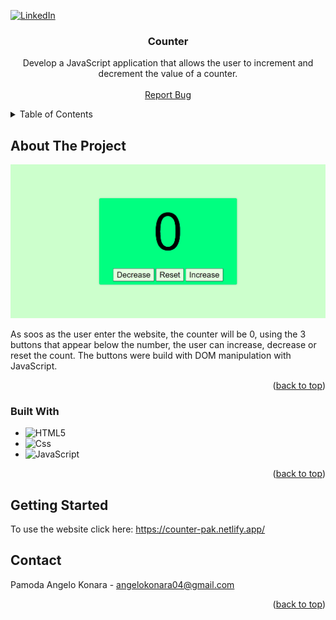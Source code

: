 <a id="readme-top"></a>

[![LinkedIn][linkedin-shield]][linkedin-url]



<!-- PROJECT START -->
<h3 align="center">Counter</h3>

  <p align="center">
    Develop a JavaScript application that allows the user to increment and decrement the value of a counter.
    <br />
    <br />
    <a href="https://github.com/konnychiwa/counter/issues">Report Bug</a>
  </p>
</div>



<!-- TABLE OF CONTENTS -->
<details>
  <summary>Table of Contents</summary>
  <ol>
    <li>
      <a href="#about-the-project">About The Project</a>
      <ul>
        <li><a href="#built-with">Built With</a></li>
      </ul>
    </li>
    <li>
      <a href="#getting-started">Getting Started</a>
    </li>
    <li><a href="#contact">Contact</a></li>
  </ol>
</details>



<!-- ABOUT THE PROJECT -->
## About The Project

[![Product Name Screen Shot][product-screenshot]](https://counter-pak.netlify.app)

As soos as the user enter the website, the counter will be 0, using the 3 buttons that appear below the number, the user can increase, decrease or reset the count.
The buttons were build with DOM manipulation with JavaScript.

<p align="right">(<a href="#readme-top">back to top</a>)</p>



### Built With

* ![HTML5][HTML5]
* ![Css][Css]
* ![JavaScript][JavaScript]
<p align="right">(<a href="#readme-top">back to top</a>)</p>



<!-- GETTING STARTED -->
## Getting Started
To use the website click here: https://counter-pak.netlify.app/



<!-- CONTACT -->
## Contact

Pamoda Angelo Konara - angelokonara04@gmail.com

<p align="right">(<a href="#readme-top">back to top</a>)</p>



<!-- MARKDOWN LINKS & IMAGES -->
<!-- https://www.markdownguide.org/basic-syntax/#reference-style-links -->
[linkedin-shield]: https://img.shields.io/badge/-LinkedIn-black.svg?style=for-the-badge&logo=linkedin&colorB=555
[linkedin-url]: https://linkedin.com/in/pamoda-angelo-konara
[product-screenshot]: img/github.png
[HTML5]: https://img.shields.io/badge/HTML-e34c26?style=flat&logo=html5&logoColor=white
[Css]: https://img.shields.io/badge/CSS-563d7c?&style=flat&logo=css3&logoColor=white
[JavaScript]: https://img.shields.io/badge/JavaScript-F7DF1E?style=flat&logo=javascript&logoColor=black
